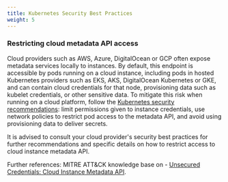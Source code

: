 ```yaml
---
title: Kubernetes Security Best Practices
weight: 5
---
```


### Restricting cloud metadata API access

Cloud providers such as AWS, Azure, DigitalOcean or GCP often expose metadata services locally to instances. By default, this endpoint is accessible by pods running on a cloud instance, including pods in hosted Kubernetes providers such as EKS, AKS, DigitalOcean Kubernetes or GKE, and can contain cloud credentials for that node, provisioning data such as kubelet credentials, or other sensitive data. To mitigate this risk when running on a cloud platform, follow the [Kubernetes security recommendations](https://kubernetes.io/docs/tasks/administer-cluster/securing-a-cluster/#restricting-cloud-metadata-api-access): limit permissions given to instance credentials, use network policies to restrict pod access to the metadata API, and avoid using provisioning data to deliver secrets.

It is advised to consult your cloud provider's security best practices for further recommendations and specific details on how to restrict access to cloud instance metadata API.

Further references: MITRE ATT&CK knowledge base on - [Unsecured Credentials: Cloud Instance Metadata API](https://attack.mitre.org/techniques/T1552/005/).
